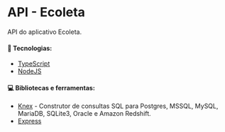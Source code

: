 # API - Ecoleta
API do aplicativo Ecoleta.

#### :rocket: Tecnologias:
 - [TypeScript](https://www.typescriptlang.org/)
 - [NodeJS](https://nodejs.org/en/)
 
#### :computer: Bibliotecas e ferramentas:
- [Knex](http://knexjs.org/) - Construtor de consultas SQL para Postgres, MSSQL, MySQL, MariaDB, SQLite3, Oracle e Amazon Redshift.
- [Express](https://expressjs.com/)